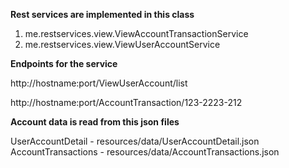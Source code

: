 
**Rest services are implemented in this class**

1) me.restservices.view.ViewAccountTransactionService
2) me.restservices.view.ViewUserAccountService

**Endpoints for the service**

http://hostname:port/ViewUserAccount/list

http://hostname:port/AccountTransaction/123-2223-212

**Account data is read from this json files**

UserAccountDetail - resources/data/UserAccountDetail.json
AccountTransactions - resources/data/AccountTransactions.json
